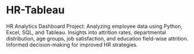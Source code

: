 # HR-Tableau
HR Analytics Dashboard Project: Analyzing employee data using Python, Excel, SQL, and Tableau. Insights into attrition rates, departmental distribution, age groups, job satisfaction, and education field-wise attrition. Informed decision-making for improved HR strategies.
